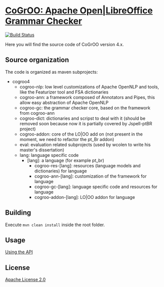 [CoGrOO: Apache Open|LibreOffice Grammar Checker](http://cogroo.org)
====================================================================

[![Build Status](https://travis-ci.org/cogroo/cogroo4.svg?branch=master)](https://travis-ci.org/cogroo/cogroo4)

Here you will find the source code of CoGrOO version 4.x.

Source organization
------------

The code is organized as maven subprojects:

* cogroo4
  * cogroo-nlp: low level customizations of Apache OpenNLP and tools, like the Featurizer tool and FSA dictionaries
  * cogroo-ann: a framework composed of Annotators and Pipes, this allow easy abstraction of Apache OpenNLP
  * cogroo-gc: the grammar checker core, based on the framework from cogroo-ann
  * cogroo-dict: dictionaries and scripst to deal with it (should be removed soon because now it is partially covered by Jspell-ptBR project)
  * cogroo-addon: core of the LO|OO add on (not present in the moment, we need to refactor the pt_Br addon)
  * eval: evaluation related subprojects (used by wcolen to write his master's dissertation)
  * lang: language specific code
      * [lang]: a language (for example pt_br)
          * cogroo-res-[lang]: resources (language models and dictionaries) for language
          * cogroo-ann-[lang]: customization of the framework for language
          * cogroo-gc-[lang]: language specific code and resources for language
          * cogroo-addon-[lang]: LO|OO addon for language

Building
--------

Execute `mvn clean install` inside the root folder.

Usage
-----
[Using the API](http://ccsl.ime.usp.br/redmine/projects/cogroo/wiki/API_CoGrOO_4x)

License
-------
[Apache License 2.0](http://www.apache.org/licenses/LICENSE-2.0.html)
